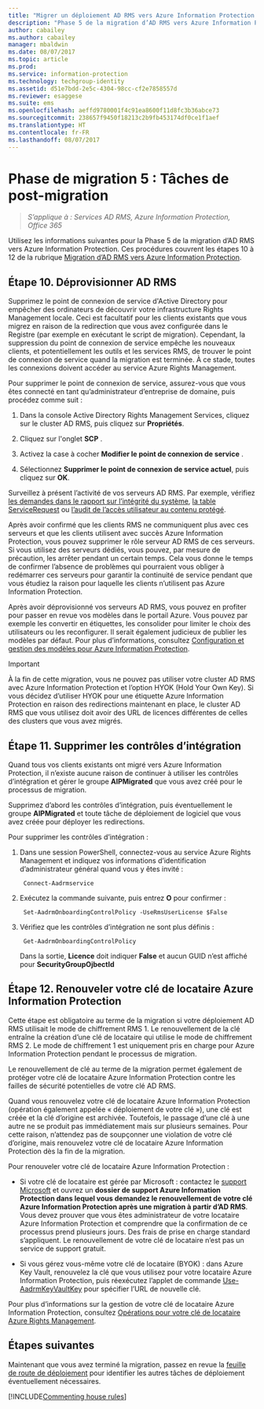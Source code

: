 ```yaml
---
title: "Migrer un déploiement AD RMS vers Azure Information Protection - Phase 5"
description: "Phase 5 de la migration d’AD RMS vers Azure Information Protection, couvrant les étapes 10 à 12 de la migration d’AD RMS vers Azure Information Protection."
author: cabailey
ms.author: cabailey
manager: mbaldwin
ms.date: 08/07/2017
ms.topic: article
ms.prod: 
ms.service: information-protection
ms.technology: techgroup-identity
ms.assetid: d51e7bdd-2e5c-4304-98cc-cf2e7858557d
ms.reviewer: esaggese
ms.suite: ems
ms.openlocfilehash: aeffd9780001f4c91ea8600f11d8fc3b36abce73
ms.sourcegitcommit: 238657f9450f18213c2b9fb453174df0ce1f1aef
ms.translationtype: HT
ms.contentlocale: fr-FR
ms.lasthandoff: 08/07/2017
---
```

# <a name="migration-phase-5---post-migration-tasks"></a>Phase de migration 5 : Tâches de post-migration

>*S’applique à : Services AD RMS, Azure Information Protection, Office 365*


Utilisez les informations suivantes pour la Phase 5 de la migration d’AD RMS vers Azure Information Protection. Ces procédures couvrent les étapes 10 à 12 de la rubrique [Migration d’AD RMS vers Azure Information Protection](migrate-from-ad-rms-to-azure-rms.md).

## <a name="step-10-deprovision-ad-rms"></a>Étape 10. Déprovisionner AD RMS

Supprimez le point de connexion de service d'Active Directory pour empêcher des ordinateurs de découvrir votre infrastructure Rights Management locale. Ceci est facultatif pour les clients existants que vous migrez en raison de la redirection que vous avez configurée dans le Registre (par exemple en exécutant le script de migration). Cependant, la suppression du point de connexion de service empêche les nouveaux clients, et potentiellement les outils et les services RMS, de trouver le point de connexion de service quand la migration est terminée. À ce stade, toutes les connexions doivent accéder au service Azure Rights Management. 

Pour supprimer le point de connexion de service, assurez-vous que vous êtes connecté en tant qu’administrateur d’entreprise de domaine, puis procédez comme suit :

1. Dans la console Active Directory Rights Management Services, cliquez sur le cluster AD RMS, puis cliquez sur **Propriétés**.

2. Cliquez sur l'onglet **SCP** .

3. Activez la case à cocher **Modifier le point de connexion de service** .

4. Sélectionnez **Supprimer le point de connexion de service actuel**, puis cliquez sur **OK**.

Surveillez à présent l’activité de vos serveurs AD RMS. Par exemple, vérifiez [les demandes dans le rapport sur l’intégrité du système](https://technet.microsoft.com/library/ee221012%28v=ws.10%29.aspx), [la table ServiceRequest](http://technet.microsoft.com/library/dd772686%28v=ws.10%29.aspx) ou [l’audit de l’accès utilisateur au contenu protégé](http://social.technet.microsoft.com/wiki/contents/articles/3440.ad-rms-frequently-asked-questions-faq.aspx). 

Après avoir confirmé que les clients RMS ne communiquent plus avec ces serveurs et que les clients utilisent avec succès Azure Information Protection, vous pouvez supprimer le rôle serveur AD RMS de ces serveurs. Si vous utilisez des serveurs dédiés, vous pouvez, par mesure de précaution, les arrêter pendant un certain temps. Cela vous donne le temps de confirmer l’absence de problèmes qui pourraient vous obliger à redémarrer ces serveurs pour garantir la continuité de service pendant que vous étudiez la raison pour laquelle les clients n’utilisent pas Azure Information Protection.

Après avoir déprovisionné vos serveurs AD RMS, vous pouvez en profiter pour passer en revue vos modèles dans le portail Azure. Vous pouvez par exemple les convertir en étiquettes, les consolider pour limiter le choix des utilisateurs ou les reconfigurer. Il serait également judicieux de publier les modèles par défaut. Pour plus d’informations, consultez [Configuration et gestion des modèles pour Azure Information Protection](../deploy-use/configure-policy-templates.md).

>[!IMPORTANT]
> À la fin de cette migration, vous ne pouvez pas utiliser votre cluster AD RMS avec Azure Information Protection et l’option HYOK (Hold Your Own Key). Si vous décidez d’utiliser HYOK pour une étiquette Azure Information Protection en raison des redirections maintenant en place, le cluster AD RMS que vous utilisez doit avoir des URL de licences différentes de celles des clusters que vous avez migrés.

## <a name="step-11-remove-onboarding-controls"></a>Étape 11. Supprimer les contrôles d’intégration

Quand tous vos clients existants ont migré vers Azure Information Protection, il n’existe aucune raison de continuer à utiliser les contrôles d’intégration et gérer le groupe **AIPMigrated** que vous avez créé pour le processus de migration. 

Supprimez d’abord les contrôles d’intégration, puis éventuellement le groupe **AIPMigrated** et toute tâche de déploiement de logiciel que vous avez créée pour déployer les redirections.

Pour supprimer les contrôles d’intégration :

1. Dans une session PowerShell, connectez-vous au service Azure Rights Management et indiquez vos informations d’identification d’administrateur général quand vous y êtes invité :

        Connect-Aadrmservice

2. Exécutez la commande suivante, puis entrez **O** pour confirmer :

        Set-AadrmOnboardingControlPolicy -UseRmsUserLicense $False

3. Vérifiez que les contrôles d’intégration ne sont plus définis :

        Get-AadrmOnboardingControlPolicy

    Dans la sortie, **Licence** doit indiquer **False** et aucun GUID n’est affiché pour **SecurityGroupOjbectId**

## <a name="step-12-rekey-your-azure-information-protection-tenant-key"></a>Étape 12. Renouveler votre clé de locataire Azure Information Protection
Cette étape est obligatoire au terme de la migration si votre déploiement AD RMS utilisait le mode de chiffrement RMS 1. Le renouvellement de la clé entraîne la création d’une clé de locataire qui utilise le mode de chiffrement RMS 2. Le mode de chiffrement 1 est uniquement pris en charge pour Azure Information Protection pendant le processus de migration.

Le renouvellement de clé au terme de la migration permet également de protéger votre clé de locataire Azure Information Protection contre les failles de sécurité potentielles de votre clé AD RMS.

Quand vous renouvelez votre clé de locataire Azure Information Protection (opération également appelée « déploiement de votre clé »), une clé est créée et la clé d’origine est archivée. Toutefois, le passage d’une clé à une autre ne se produit pas immédiatement mais sur plusieurs semaines. Pour cette raison, n’attendez pas de soupçonner une violation de votre clé d’origine, mais renouvelez votre clé de locataire Azure Information Protection dès la fin de la migration.

Pour renouveler votre clé de locataire Azure Information Protection :

- Si votre clé de locataire est gérée par Microsoft : contactez le [support Microsoft](../get-started/information-support.md#to-contact-microsoft-support) et ouvrez un **dossier de support Azure Information Protection dans lequel vous demandez le renouvellement de votre clé Azure Information Protection après une migration à partir d’AD RMS**. Vous devez prouver que vous êtes administrateur de votre locataire Azure Information Protection et comprendre que la confirmation de ce processus prend plusieurs jours. Des frais de prise en charge standard s’appliquent. Le renouvellement de votre clé de locataire n’est pas un service de support gratuit.

- Si vous gérez vous-même votre clé de locataire (BYOK) : dans Azure Key Vault, renouvelez la clé que vous utilisez pour votre locataire Azure Information Protection, puis réexécutez l’applet de commande [Use-AadrmKeyVaultKey](/powershell/aadrm/vlatest/use-aadrmkeyvaultkey) pour spécifier l’URL de nouvelle clé. 

Pour plus d’informations sur la gestion de votre clé de locataire Azure Information Protection, consultez [Opérations pour votre clé de locataire Azure Rights Management](../deploy-use/operations-tenant-key.md).

## <a name="next-steps"></a>Étapes suivantes

Maintenant que vous avez terminé la migration, passez en revue la [feuille de route de déploiement](deployment-roadmap.md) pour identifier les autres tâches de déploiement éventuellement nécessaires.

[!INCLUDE[Commenting house rules](../includes/houserules.md)]
